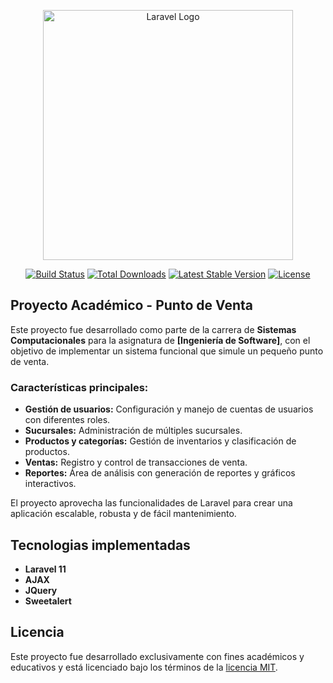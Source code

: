 <p align="center"><a href="https://laravel.com" target="_blank"><img src="https://raw.githubusercontent.com/laravel/art/master/logo-lockup/5%20SVG/2%20CMYK/1%20Full%20Color/laravel-logolockup-cmyk-red.svg" width="400" alt="Laravel Logo"></a></p>

<p align="center">
<a href="https://github.com/laravel/framework/actions"><img src="https://github.com/laravel/framework/workflows/tests/badge.svg" alt="Build Status"></a>
<a href="https://packagist.org/packages/laravel/framework"><img src="https://img.shields.io/packagist/dt/laravel/framework" alt="Total Downloads"></a>
<a href="https://packagist.org/packages/laravel/framework"><img src="https://img.shields.io/packagist/v/laravel/framework" alt="Latest Stable Version"></a>
<a href="https://packagist.org/packages/laravel/framework"><img src="https://img.shields.io/packagist/l/laravel/framework" alt="License"></a>
</p>

## Proyecto Académico - Punto de Venta

Este proyecto fue desarrollado como parte de la carrera de **Sistemas Computacionales** para la asignatura de **[Ingeniería de Software]**, con el objetivo de implementar un sistema funcional que simule un pequeño punto de venta. 

### Características principales:

- **Gestión de usuarios:** Configuración y manejo de cuentas de usuarios con diferentes roles.
- **Sucursales:** Administración de múltiples sucursales.
- **Productos y categorías:** Gestión de inventarios y clasificación de productos.
- **Ventas:** Registro y control de transacciones de venta.
- **Reportes:** Área de análisis con generación de reportes y gráficos interactivos.

El proyecto aprovecha las funcionalidades de Laravel para crear una aplicación escalable, robusta y de fácil mantenimiento.

## Tecnologias implementadas
- **Laravel 11**
- **AJAX**
- **JQuery**
- **Sweetalert**




## Licencia

Este proyecto fue desarrollado exclusivamente con fines académicos y educativos y está licenciado bajo los términos de la [licencia MIT](https://opensource.org/licenses/MIT).
